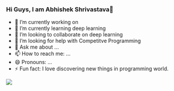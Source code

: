 ### Hi Guys, I am Abhishek Shrivastava👋


- 🔭 I’m currently working on 
- 🌱 I’m currently learning deep learning
- 👯 I’m looking to collaborate on deep learning
- 🤔 I’m looking for help with Competitve Programming
- 💬 Ask me about ...
- 📫 How to reach me: ...
- 😄 Pronouns: ...
- ⚡ Fun fact: I love discovering new things in programming world.


<img src ="https://github-readme-stats.vercel.app/api?username=2023PHOENIX&&show_icons=true&title_color=ffffff&icon_color=bb2acf&text_color=daf7dc&bg_color=151515">
